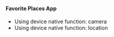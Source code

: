 #### Favorite Places App

- Using device native function: camera
- Using device native function: location

